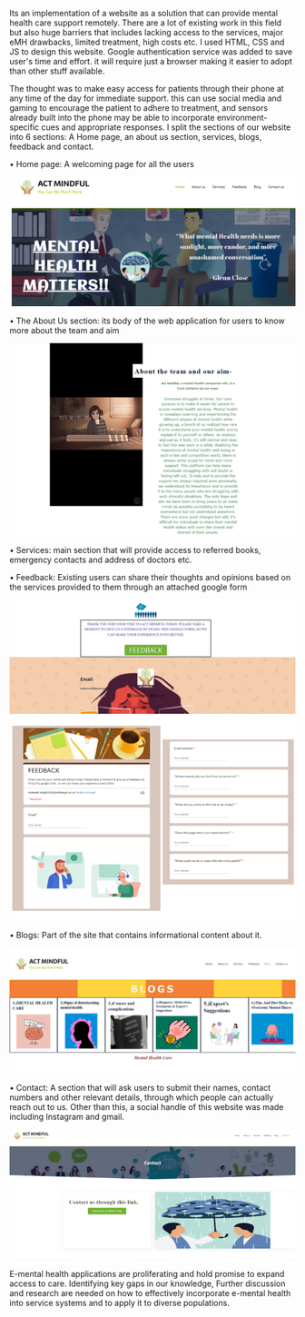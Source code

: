 Its an implementation of a website as a solution that can provide mental health care support remotely. There are a lot of existing work in this field but also huge barriers that includes lacking access to the services, major eMH drawbacks, limited treatment, high costs etc. I used HTML, CSS and JS to design this website. Google authentication service was added to save user's time and effort. it will require just a browser making it easier to adopt than other stuff available.

The thought was to make easy access for patients through their phone at any time of the day for immediate support. this can use social media and gaming to encourage the patient to adhere to treatment, and sensors already built into the phone may be able to incorporate environment-specific cues and appropriate responses. I split the sections of our website into 6 sections: A Home page, an about us section, services, blogs, feedback and contact.

• Home page:
A welcoming page for all the users

![Home](Home.png)

• The About Us section:
its body of the web application for users to know more about the team and aim

![About us](About%20us.png)

• Services:
main section that will provide access to referred books, emergency contacts and address of doctors etc.

• Feedback:
Existing users can share their thoughts and opinions based on the services provided to them through an attached google form

![Feedback](Feedback.png)
![ResponsiveFeedback](ResponsiveFeedback.png)

• Blogs:
Part of the site that contains informational content about it.

![Blogs](Blogs.png)

• Contact:
A section that will ask users to submit their names, contact numbers and other relevant details, through which people can actually reach out to us. Other than this, a social handle of this website was made including Instagram and gmail. 

![Contact](Contact.png)

E-mental health applications are proliferating and hold promise to expand access to care. Identifying key gaps in our knowledge, Further discussion and research are needed on how to effectively incorporate e-mental health into service systems and to apply it to diverse populations.

